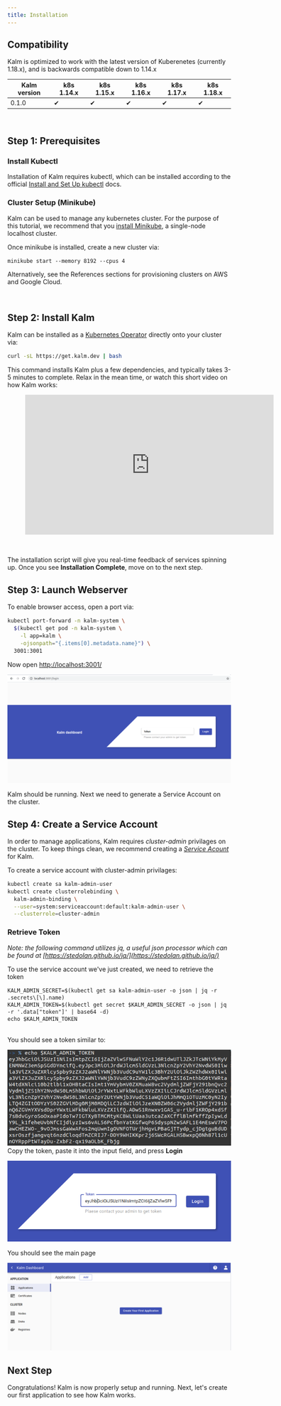 ```yaml
---
title: Installation
---
```


## Compatibility

Kalm is optimized to work with the latest version of Kuberenetes (currently 1.18.x), and is backwards compatible down to 1.14.x

| Kalm version | k8s 1.14.x | k8s 1.15.x | k8s 1.16.x | k8s 1.17.x | k8s 1.18.x |
| ------------ | ---------- | ---------- | ---------- | ---------- | ---------- |
| 0.1.0        | ✔          | ✔          | ✔          | ✔          | ✔          |

<br>

## Step 1: Prerequisites

### Install Kubectl

Installation of Kalm requires kubectl, which can be installed according to the official <a href="https://kubernetes.io/docs/tasks/tools/install-kubectl/" target="_blank">Install and Set Up kubectl</a> docs.

### Cluster Setup (Minikube)

Kalm can be used to manage any kubernetes cluster. For the purpose of this tutorial, we recommend that you <a href="https://kubernetes.io/docs/tasks/tools/install-minikube/" target="_blank">install Minikube<a>, a single-node localhost cluster.

Once minikube is installed, create a new cluster via:

```
minikube start --memory 8192 --cpus 4
```

Alternatively, see the References sections for provisioning clusters on AWS and Google Cloud.

<br>

## Step 2: Install Kalm

Kalm can be installed as a [Kubernetes Operator](https://kubernetes.io/docs/concepts/extend-kubernetes/operator/) directly onto your cluster via:

```sh
curl -sL https://get.kalm.dev | bash
```

This command installs Kalm plus a few dependencies, and typically takes 3-5 minutes to complete. Relax in the mean time, or watch this short video on how Kalm works:

<figure class="video_container">
  <iframe width="560" height="315" src="https://www.youtube.com/embed/fzig4AvMr74" frameborder="0" allowfullscreen="true"> </iframe>
</figure>

<br>

The installation script will give you real-time feedback of services spinning up. Once you see **Installation Complete**, move on to the next step.

## Step 3: Launch Webserver

To enable browser access, open a port via:

```sh
kubectl port-forward -n kalm-system \
  $(kubectl get pod -n kalm-system \
    -l app=kalm \
    -ojsonpath="{.items[0].metadata.name}") \
  3001:3001
```

Now open <a href="http://localhost:3001/" target="_blank">http://localhost:3001/</a>

![login screen](assets/login-screen.png)

Kalm should be running. Next we need to generate a Service Account on the cluster.

## Step 4: Create a Service Account

In order to manage applications, Kalm requires _cluster-admin_ privilages on the cluster. To keep things clean, we recommend creating a <a href="https://kubernetes.io/docs/reference/access-authn-authz/service-accounts-admin/" target="_blank">_Service Acount_</a> for Kalm.

To create a service account with cluster-admin privilages:

```bash
kubectl create sa kalm-admin-user
kubectl create clusterrolebinding \
  kalm-admin-binding \
  --user=system:serviceaccount:default:kalm-admin-user \
  --clusterrole=cluster-admin
```

### Retrieve Token

_Note: the following command utilizes jq, a useful json processor which can be found at [https://stedolan.github.io/jq/](https://stedolan.github.io/jq/)_

To use the service account we've just created, we need to retrieve the token

```
KALM_ADMIN_SECRET=$(kubectl get sa kalm-admin-user -o json | jq -r .secrets\[\].name)
KALM_ADMIN_TOKEN=$(kubectl get secret $KALM_ADMIN_SECRET -o json | jq -r '.data["token"]' | base64 -d)
echo $KALM_ADMIN_TOKEN
```

\
You should see a token similar to:

![example token](assets/example-token.png)
\
Copy the token, paste it into the input field, and press **Login**

![token input](assets/token-input.png)

You should see the main page

![main page](assets/main-page.png)

## Next Step

Congratulations! Kalm is now properly setup and running. Next, let's create our first application to see how Kalm works.
